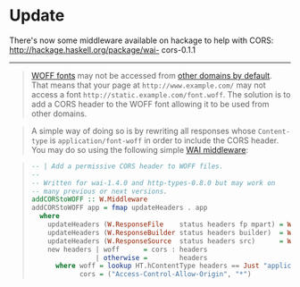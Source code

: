 # Update
There's now some middleware available on hackage to help with CORS: http://hackage.haskell.org/package/wai-
cors-0.1.1

***

> [WOFF fonts](https://en.wikipedia.org/wiki/WOFF) may not be accessed from [other domains by default](https://developer.mozilla.org/en-US/docs/HTTP/Access_control_CORS).  That means that your page at `http://www.example.com/` may not access a font `http://static.example.com/font.woff`.  The solution is to add a CORS header to the WOFF font allowing it to be used from other domains.

> A simple way of doing so is by rewriting all responses whose `Content-type` is `application/font-woff` in order to include the CORS header.  You may do so using the following simple [WAI middleware](http://hackage.haskell.org/packages/archive/wai/1.4.0/doc/html/Network-Wai.html#t:Middleware):

> ```haskell
> -- | Add a permissive CORS header to WOFF files.
> --
> -- Written for wai-1.4.0 and http-types-0.8.0 but may work on
> -- many previous or next versions.
> addCORStoWOFF :: W.Middleware
> addCORStoWOFF app = fmap updateHeaders . app
>   where
>     updateHeaders (W.ResponseFile    status headers fp mpart) = W.ResponseFile    status (new headers) fp mpart
>     updateHeaders (W.ResponseBuilder status headers builder)  = W.ResponseBuilder status (new headers) builder
>     updateHeaders (W.ResponseSource  status headers src)      = W.ResponseSource  status (new headers) src
>     new headers | woff      = cors : headers
>                 | otherwise =        headers
>       where woff = lookup HT.hContentType headers == Just "application/font-woff"
>             cors = ("Access-Control-Allow-Origin", "*")
> ```